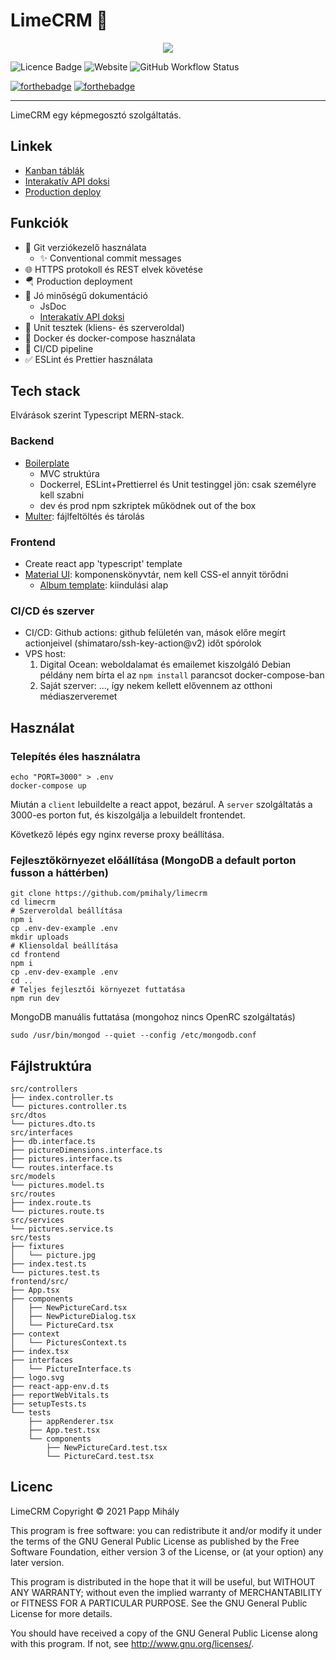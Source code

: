 # LimeCRM 🍋

<p align="center">
<img src="https://user-images.githubusercontent.com/47941079/132249864-6a56edc9-bcb2-4479-a77f-e9a98654d353.png">

![Licence Badge](https://img.shields.io/github/license/pmihaly/limecrm?style=for-the-badge) ![Website](https://img.shields.io/website?style=for-the-badge&url=https://2389-84-3-31-39.ngrok.io) ![GitHub Workflow Status](https://img.shields.io/github/workflow/status/pmihaly/limecrm/CI?style=for-the-badge)

[![forthebadge](https://forthebadge.com/images/badges/made-with-typescript.svg)](https://forthebadge.com) [![forthebadge](https://forthebadge.com/images/badges/powered-by-black-magic.svg)](https://forthebadge.com)

</p>

---

LimeCRM egy képmegosztó szolgáltatás.

## Linkek

- [Kanban táblák](https://github.com/pmihaly/limecrm/projects)
- [Interakatív API doksi](https://2389-84-3-31-39.ngrok.io/api-docs)
- [Production deploy](https://2389-84-3-31-39.ngrok.io)

## Funkciók

- 🐙 Git verziókezelő használata
  - ✨ Conventional commit messages
- 🌐 HTTPS protokoll és REST elvek követése
- 🪂 Production deployment
- 📝 Jó minőségű dokumentáció
  - JsDoc
  - [Interakatív API doksi](https://2389-84-3-31-39.ngrok.io/api-docs)
- 🧪 Unit tesztek (kliens- és szerveroldal)
- 🐳 Docker és docker-compose használata
- 🤖 CI/CD pipeline
- ✅ ESLint és Prettier használata

## Tech stack

Elvárások szerint Typescript MERN-stack.

### Backend

- [Boilerplate](https://www.npmjs.com/package/typescript-express-starter)
  - MVC struktúra
  - Dockerrel, ESLint+Prettierrel és Unit testinggel jön: csak személyre kell szabni
  - dev és prod npm szkriptek működnek out of the box
- [Multer](https://www.npmjs.com/package/multer): fájlfeltöltés és tárolás

### Frontend

- Create react app 'typescript' template
- [Material UI](https://material-ui.com/): komponenskönyvtár, nem kell CSS-el annyit törődni
  - [Album template](https://github.com/mui-org/material-ui/tree/master/docs/src/pages/getting-started/templates/album): kiindulási alap

### CI/CD és szerver

- CI/CD: Github actions: github felületén van, mások előre megírt actionjeivel (shimataro/ssh-key-action@v2) időt spórolok
- VPS host:
  1.  Digital Ocean: weboldalamat és emailemet kiszolgáló Debian példány nem bírta el az `npm install` parancsot docker-compose-ban
  2.  Saját szerver: ..., így nekem kellett elővennem az otthoni médiaszerveremet

## Használat

### Telepítés éles használatra

```shell
echo "PORT=3000" > .env
docker-compose up
```

Miután a `client` lebuildelte a react appot, bezárul.
A `server` szolgáltatás a 3000-es porton fut, és kiszolgálja a lebuildelt frontendet.

Következő lépés egy nginx reverse proxy beállítása.

### Fejlesztőkörnyezet előállítása (MongoDB a default porton fusson a háttérben)

```shell
git clone https://github.com/pmihaly/limecrm
cd limecrm
# Szerveroldal beállítása
npm i
cp .env-dev-example .env
mkdir uploads
# Kliensoldal beállítása
cd frontend
npm i
cp .env-dev-example .env
cd ..
# Teljes fejlesztői környezet futtatása
npm run dev
```

MongoDB manuális futtatása (mongohoz nincs OpenRC szolgáltatás)

```shell
sudo /usr/bin/mongod --quiet --config /etc/mongodb.conf
```

## Fájlstruktúra

<!-- tree src/controllers src/dtos src/interfaces src/models src/routes src/services src/tests frontend/src/ -->

```
src/controllers
├── index.controller.ts
└── pictures.controller.ts
src/dtos
└── pictures.dto.ts
src/interfaces
├── db.interface.ts
├── pictureDimensions.interface.ts
├── pictures.interface.ts
└── routes.interface.ts
src/models
└── pictures.model.ts
src/routes
├── index.route.ts
└── pictures.route.ts
src/services
└── pictures.service.ts
src/tests
├── fixtures
│   └── picture.jpg
├── index.test.ts
└── pictures.test.ts
frontend/src/
├── App.tsx
├── components
│   ├── NewPictureCard.tsx
│   ├── NewPictureDialog.tsx
│   └── PictureCard.tsx
├── context
│   └── PicturesContext.ts
├── index.tsx
├── interfaces
│   └── PictureInterface.ts
├── logo.svg
├── react-app-env.d.ts
├── reportWebVitals.ts
├── setupTests.ts
└── tests
    ├── appRenderer.tsx
    ├── App.test.tsx
    └── components
        ├── NewPictureCard.test.tsx
        └── PictureCard.test.tsx

```

## Licenc

LimeCRM
Copyright © 2021 Papp Mihály

This program is free software: you can redistribute it and/or modify
it under the terms of the GNU General Public License as published by
the Free Software Foundation, either version 3 of the License, or
(at your option) any later version.

This program is distributed in the hope that it will be useful,
but WITHOUT ANY WARRANTY; without even the implied warranty of
MERCHANTABILITY or FITNESS FOR A PARTICULAR PURPOSE. See the
GNU General Public License for more details.

You should have received a copy of the GNU General Public License
along with this program. If not, see <http://www.gnu.org/licenses/>.
